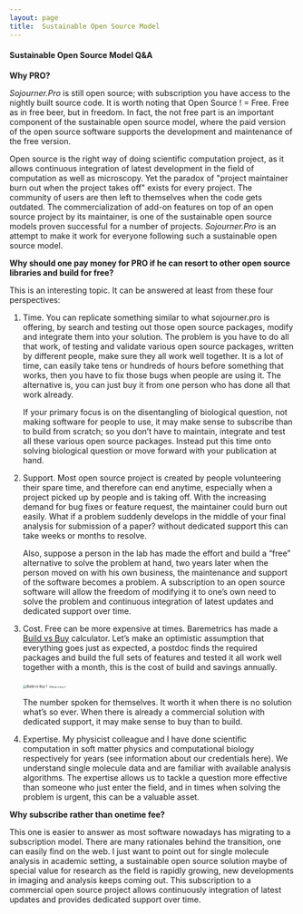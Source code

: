 ```yaml
---
layout: page
title:  Sustainable Open Source Model
---
```


#### Sustainable Open Source Model Q&A

**Why PRO?**

*Sojourner.Pro* is still open source; with subscription you have access to the nightly built source code. It is worth noting that Open Source ! = Free. Free as in free beer, but in freedom. In fact, the not free part is an important component of the sustainable open source model, where the paid version of the open source software supports the development and maintenance of the free version. 

Open source is the right way of doing scientific computation project, as it allows continuous integration of latest development in the field of computation as well as microscopy. Yet the paradox of "project maintainer burn out when the project takes off" exists for every project. The community of users are then left to themselves when the code gets outdated. The commercialization of add-on features on top of an open source project by its maintainer, is one of the sustainable open source models proven successful for a number of projects. *Sojourner.Pro* is an attempt to make it work for everyone following such a sustainable open source model.

**Why should one pay money for PRO if he can resort to other open source libraries and build for free?**

This is an interesting topic. It can be answered at least from these four perspectives: 

1. Time. You can replicate something similar to what sojourner.pro is offering, by search and testing out those open source packages, modify and integrate them into your solution. The problem is you have to do all that work, of testing and validate various open source packages, written by different people, make sure they all work well together. It is a lot of time, can easily take tens or hundreds of hours before something that works, then you have to fix those bugs when people are using it. The alternative is, you can just buy it from one person who has done all that work already. 

   If your primary focus is on the disentangling of biological question, not making software for people to use, it may make sense to subscribe than to build from scratch; so you don’t have to maintain, integrate and test all these various open source packages. Instead put this time onto solving biological question or move forward with your publication at hand.

2. Support. Most open source project is created by people volunteering their spare time, and therefore can end anytime, especially when a project picked up by people and is taking off. With the increasing demand for bug fixes or feature request, the maintainer could burn out easily. What if a problem suddenly develops in the middle of your final analysis for submission of a paper? without dedicated support this can take weeks or months to resolve. 

   Also, suppose a person in the lab has made the effort and build a “free” alternative to solve the problem at hand, two years later when the person moved on with his own business, the maintenance and support of the software becomes a problem. A subscription to an open source software will allow the freedom of modifying it to one’s own need to solve the problem and continuous integration of latest updates and dedicated support over time. 

3. Cost. Free can be more expensive at times. Baremetrics has made a [Build vs Buy](https://baremetrics.com/build-vs-buy) calculator. Let’s make an optimistic assumption that everything goes just as expected, a postdoc finds the required packages and build the full sets of features and tested it all work well together with a month, this is the cost of build and savings annually. 

   <img src="{{ site.url }}/assets/img/build-buy1.png" alt="Build vs Buy 1" style="zoom:40%;" />

   <img src="{{ site.url }}/assets/img/build-buy2.png" alt="Build vs Buy 2" style="zoom:26%;" />

   The number spoken for themselves. It worth it when there is no solution what’s so ever. When there is already a commercial solution with dedicated support, it may make sense to buy than to build.  

4. Expertise. My physicist colleague and I have done scientific computation in soft matter physics and computational biology respectively for years (see information about our credentials here). We understand single molecule data and are familiar with available analysis algorithms. The expertise allows us to tackle a question more effective than someone who just enter the field, and in times when solving the problem is urgent, this can be a valuable asset.  

**Why subscribe rather than onetime fee?**

This one is easier to answer as most software nowadays has migrating to a subscription model. There are many rationales behind the transition, one can easily find on the web. I just want to point out for single molecule analysis in academic setting, a sustainable open source solution maybe of special value for research as the field is rapidly growing, new developments in imaging and analysis keeps coming out. This subscription to a commercial open source project allows continuously integration of latest updates and provides dedicated support over time. 

